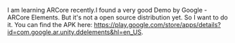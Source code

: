 I am learning ARCore recently.I found a very good Demo by Google - ARCore Elements. But it's not a open source distribution yet.
  So I want to do it.
  You can find the APK here:
  https://play.google.com/store/apps/details?id=com.google.ar.unity.ddelements&hl=en_US.
  
